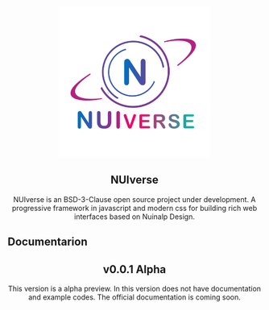 <p align="center"><img src="https://raw.githubusercontent.com/Nuinalp/nuiverse/master/nuiverse-logo.png" alt="NUIverse logo" width="300"/></p>
<h2 align="center">NUIverse</h2>
<p align="center">NUIverse is an BSD-3-Clause open source project under development. A progressive framework in javascript and modern css for building rich web interfaces based on Nuinalp Design.</p>
<h2>Documentarion</h2>
<h2 align="center">v0.0.1 Alpha</h2>
<p align="center">This version is a alpha preview. In this version does not have documentation and example codes. The official documentation is coming soon.</p>